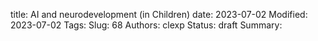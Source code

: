 title: AI and neurodevelopment (in Children)
date: 2023-07-02
Modified: 2023-07-02
Tags: 
Slug: 68
Authors: clexp
Status: draft
Summary: 